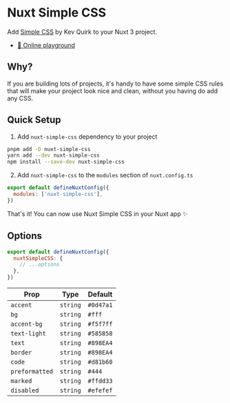 # Nuxt Simple CSS

Add [Simple CSS](https://github.com/kevquirk/simple.css) by Kev Quirk to your Nuxt 3 project.

- [🏀 Online playground](https://stackblitz.com/github/timb-103/nuxt-simple-css?file=playground%2Fapp.vue)

## Why?

If you are building lots of projects, it's handy to have some simple CSS rules that will make your project look nice and clean, without you having do add any CSS.

## Quick Setup

1. Add `nuxt-simple-css` dependency to your project

```bash
pnpm add -D nuxt-simple-css
yarn add --dev nuxt-simple-css
npm install --save-dev nuxt-simple-css
```

2. Add `nuxt-simple-css` to the `modules` section of `nuxt.config.ts`

```js
export default defineNuxtConfig({
  modules: ['nuxt-simple-css'],
})
```

That's it! You can now use Nuxt Simple CSS in your Nuxt app ✨

## Options

```js
export default defineNuxtConfig({
  nuxtSimpleCSS: {
    // ...options
  },
})
```

| Prop           | Type     | Default   |
| -------------- | -------- | --------- |
| `accent`       | `string` | `#0d47a1` |
| `bg`           | `string` | `#fff`    |
| `accent-bg`    | `string` | `#f5f7ff` |
| `text-light`   | `string` | `#585858` |
| `text`         | `string` | `#898EA4` |
| `border`       | `string` | `#898EA4` |
| `code`         | `string` | `#d81b60` |
| `preformatted` | `string` | `#444`    |
| `marked`       | `string` | `#ffdd33` |
| `disabled`     | `string` | `#efefef` |

<!-- Badges -->

[npm-version-src]: https://img.shields.io/npm/v/nuxt-simple-css/latest.svg?style=flat&colorA=18181B&colorB=28CF8D
[npm-version-href]: https://npmjs.com/package/nuxt-simple-css
[npm-downloads-src]: https://img.shields.io/npm/dm/nuxt-simple-css.svg?style=flat&colorA=18181B&colorB=28CF8D
[npm-downloads-href]: https://npmjs.com/package/nuxt-simple-css
[license-src]: https://img.shields.io/npm/l/nuxt-simple-css.svg?style=flat&colorA=18181B&colorB=28CF8D
[license-href]: https://npmjs.com/package/nuxt-simple-css
[nuxt-src]: https://img.shields.io/badge/Nuxt-18181B?logo=nuxt.js
[nuxt-href]: https://nuxt.com
